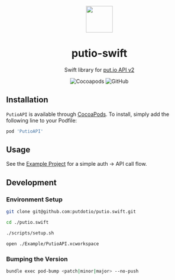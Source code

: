 <div align="center">
  <p>
    <img src="https://static.put.io/avatar/putio-boncuk.png" width="72">
  </p>

  <h1>putio-swift</h1>

  <p>
    Swift library for <a href="https://api.put.io/v2/docs">put.io API v2</a>
  </p>

  <p>
    <img src="https://img.shields.io/cocoapods/v/PutioAPI" alt="Cocoapods">
    <img src="https://img.shields.io/github/license/putdotio/putio.swift" alt="GitHub">
  </p>
</div>

## Installation

`PutioAPI` is available through [CocoaPods](https://cocoapods.org/pods/PutioAPI). To install, simply add the following line to your Podfile:

```ruby
pod 'PutioAPI'
```

## Usage

See the [Example Project](./Example/PutioAPI/ViewController.swift) for a simple auth -> API call flow.

## Development

### Environment Setup

```bash
git clone git@github.com:putdotio/putio.swift.git

cd ./putio.swift

./scripts/setup.sh

open ./Example/PutioAPI.xcworkspace
```

### Bumping the Version

```bash
bundle exec pod-bump <patch|minor|major> --no-push
```
